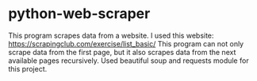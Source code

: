 # python-web-scraper
This program scrapes data from a website.  I used this website: https://scrapingclub.com/exercise/list_basic/  This program can not only scrape data from the first page, but it also scrapes data from the next available pages recursively. Used beautiful soup and requests module for this project.
